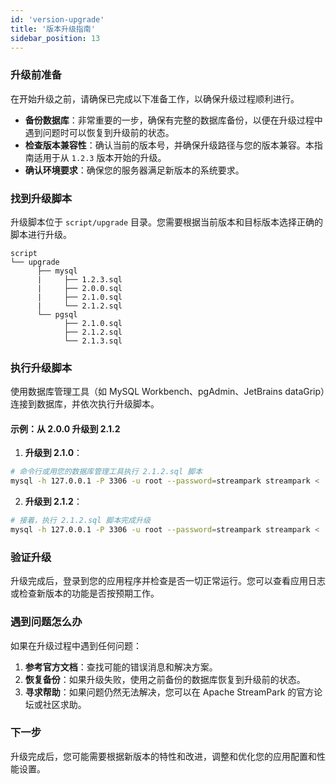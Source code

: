 ```yaml
---
id: 'version-upgrade'
title: '版本升级指南'
sidebar_position: 13
---
```


### 升级前准备

在开始升级之前，请确保已完成以下准备工作，以确保升级过程顺利进行。

- **备份数据库**：非常重要的一步，确保有完整的数据库备份，以便在升级过程中遇到问题时可以恢复到升级前的状态。
- **检查版本兼容性**：确认当前的版本号，并确保升级路径与您的版本兼容。本指南适用于从 `1.2.3` 版本开始的升级。
- **确认环境要求**：确保您的服务器满足新版本的系统要求。

### 找到升级脚本

升级脚本位于 `script/upgrade` 目录。您需要根据当前版本和目标版本选择正确的脚本进行升级。

```plaintext
script
└── upgrade
      ├── mysql
      |     ├── 1.2.3.sql
      |     ├── 2.0.0.sql
      |     ├── 2.1.0.sql
      |     └── 2.1.2.sql
      └── pgsql
            ├── 2.1.0.sql
            ├── 2.1.2.sql
            └── 2.1.3.sql
```

### 执行升级脚本

使用数据库管理工具（如 MySQL Workbench、pgAdmin、JetBrains dataGrip）连接到数据库，并依次执行升级脚本。

#### 示例：从 2.0.0 升级到 2.1.2

1. **升级到 2.1.0**：

```bash
# 命令行或用您的数据库管理工具执行 2.1.2.sql 脚本
mysql -h 127.0.0.1 -P 3306 -u root --password=streampark streampark < ./script/upgrade/mysql/2.1.0.sql
```

2. **升级到 2.1.2**：

```bash
# 接着，执行 2.1.2.sql 脚本完成升级
mysql -h 127.0.0.1 -P 3306 -u root --password=streampark streampark < ./script/upgrade/mysql/2.1.2.sql
```

### 验证升级

升级完成后，登录到您的应用程序并检查是否一切正常运行。您可以查看应用日志或检查新版本的功能是否按预期工作。

### 遇到问题怎么办

如果在升级过程中遇到任何问题：

1. **参考官方文档**：查找可能的错误消息和解决方案。
2. **恢复备份**：如果升级失败，使用之前备份的数据库恢复到升级前的状态。
3. **寻求帮助**：如果问题仍然无法解决，您可以在 Apache StreamPark 的官方论坛或社区求助。

### 下一步

升级完成后，您可能需要根据新版本的特性和改进，调整和优化您的应用配置和性能设置。

